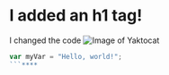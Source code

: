 # I added an h1 tag!
I changed the code
![Image of Yaktocat](https://octodex.github.com/images/yaktocat.png)
``` javascript
var myVar = "Hello, world!";
```****
